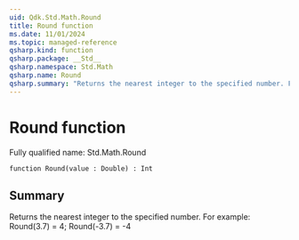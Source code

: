 ```yaml
---
uid: Qdk.Std.Math.Round
title: Round function
ms.date: 11/01/2024
ms.topic: managed-reference
qsharp.kind: function
qsharp.package: __Std__
qsharp.namespace: Std.Math
qsharp.name: Round
qsharp.summary: "Returns the nearest integer to the specified number. For example: Round(3.7) = 4; Round(-3.7) = -4"
---
```


# Round function

Fully qualified name: Std.Math.Round

```qsharp
function Round(value : Double) : Int
```

## Summary
Returns the nearest integer to the specified number.
For example: Round(3.7) = 4; Round(-3.7) = -4
